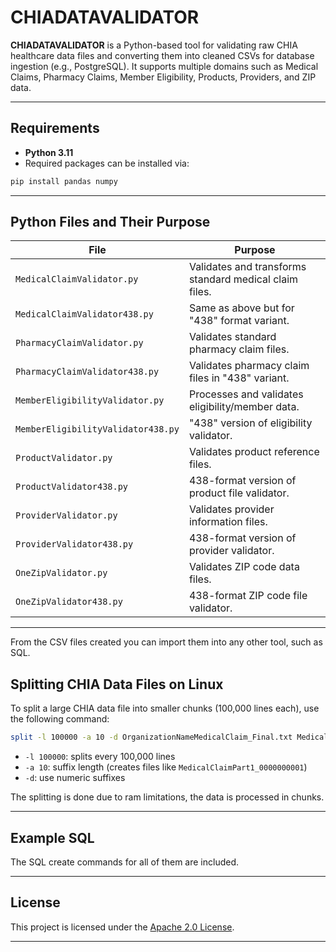 # CHIADATAVALIDATOR

**CHIADATAVALIDATOR** is a Python-based tool for validating raw CHIA healthcare data files and converting them into cleaned CSVs for database ingestion (e.g., PostgreSQL). It supports multiple domains such as Medical Claims, Pharmacy Claims, Member Eligibility, Products, Providers, and ZIP data.

---

## Requirements

* **Python 3.11**
* Required packages can be installed via:

```bash
pip install pandas numpy
```


---

## Python Files and Their Purpose

| File                               | Purpose                                                |
| ---------------------------------- | ------------------------------------------------------ |
| `MedicalClaimValidator.py`         | Validates and transforms standard medical claim files. |
| `MedicalClaimValidator438.py`      | Same as above but for "438" format variant.            |
| `PharmacyClaimValidator.py`        | Validates standard pharmacy claim files.               |
| `PharmacyClaimValidator438.py`     | Validates pharmacy claim files in "438" variant.       |
| `MemberEligibilityValidator.py`    | Processes and validates eligibility/member data.       |
| `MemberEligibilityValidator438.py` | "438" version of eligibility validator.                |
| `ProductValidator.py`              | Validates product reference files.                     |
| `ProductValidator438.py`           | 438-format version of product file validator.          |
| `ProviderValidator.py`             | Validates provider information files.                  |
| `ProviderValidator438.py`          | 438-format version of provider validator.              |
| `OneZipValidator.py`               | Validates ZIP code data files.                         |
| `OneZipValidator438.py`            | 438-format ZIP code file validator.                    |

---

From the CSV files created you can import them into any other tool, such as SQL.

## Splitting CHIA Data Files on Linux

To split a large CHIA data file into smaller chunks (100,000 lines each), use the following command:

```bash
split -l 100000 -a 10 -d OrganizationNameMedicalClaim_Final.txt MedicalClaimPart1_
```

* `-l 100000`: splits every 100,000 lines
* `-a 10`: suffix length (creates files like `MedicalClaimPart1_0000000001`)
* `-d`: use numeric suffixes

The splitting is done due to ram limitations, the data is processed in chunks.

---

## Example SQL 

The SQL create commands for all of them are included.

---

## License

This project is licensed under the [Apache 2.0 License](LICENSE).

---

